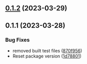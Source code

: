 

## [0.1.2](https://github.com/limitless-kode/laravel-query-builder/compare/0.1.1...0.1.2) (2023-03-29)

## 0.1.1 (2023-03-28)


### Bug Fixes

* removed built test files ([870f956](https://github.com/limitless-kode/laravel-query-builder/commit/870f9569c0b9dab20d6797ff86076b1f8fe5283a))
* Reset package version ([1d78801](https://github.com/limitless-kode/laravel-query-builder/commit/1d78801c5e2851f78a6e4eec3883ee716f266457))